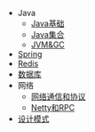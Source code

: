 * Java
	* [Java基础](/java/elementary/)
	* [Java集合](/java/collection/) 
	* [JVM&GC](/java/gc/)
* [Spring](/spring/)
* [Redis](/redis/)
* [数据库](/db/)
* 网络
	* [网络通信和协议](/network/agreement/)
	* [Netty和RPC](/network/netty/)
* [设计模式](/design/)

